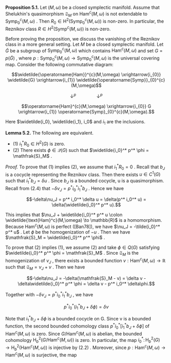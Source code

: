 **Proposition 5.1.** Let  $(M,\omega)$  be a closed symplectic manifold. Assume that Shelukhin's quasimorphism  $\mathfrak{S}_M$  on  $\text{Ham}^c(M,\omega)$  is not extendable to  $\text{Symp}_{0}^{c}(M,\omega)$ . Then  $R_{0} \in \text{H}^{2}(\text{Symp}_{0}^{c}(M,\omega))$  is non-zero. In particular, the Reznikov class  $R \in H^2(\text{Symp}^c(M,\omega))$  is non-zero.

Before proving the proposition, we discuss the vanishing of the Reznikov class in a more general setting. Let  $M$  be a closed symplectic manifold. Let  $\widetilde{G}$  be a subgroup of  $\mathrm{Symp}_{0}^{c}(M,\omega)$  which contains  $\mathrm{Ham}^{c}(M,\omega)$  and set  $G = p(\widetilde{G})$ , where  $p: \text{Symp}_{0}^{c}(M,\omega) \to \text{Symp}_{0}^{c}(M,\omega)$  is the universal covering map. Consider the following commutative diagram:

$$\widetilde{\operatorname{Ham}}^{c}(M,\omega) \xrightarrow{i_{0}} \widetilde{G} \xrightarrow{i_{1}} \widetilde{\operatorname{Symp}}_{0}^{c}(M,\omega)$$

$$\downarrow^{p} \qquad \qquad \downarrow^{p}$$

$$\operatorname{Ham}^{c}(M,\omega) \xrightarrow{i_{0}} G \xrightarrow{i_{1}} \operatorname{Symp}_{0}^{c}(M,\omega).$$

Here  $\widetilde{i_0}, \widetilde{i_1}, i_0$  and  $i_1$  are the inclusions.

**Lemma 5.2.** The following are equivalent.

- (1)  $i_1^*R_0 \in H^2(G)$  is zero.
- (2) There exists  $\phi \in \mathcal{Q}(G)$  such that  $\widetilde{i_0}^* p^* \phi = \mathfrak{S}_M$ .

*Proof.* To prove that (1) implies (2), we assume that  $i_1^* R_0 = 0$ . Recall that  $b_J$  is a cocycle representing the Reznikov class. Then there exists  $u \in C^1(G)$ such that  $i_1^*b_J = \delta u$ . Since  $b_J$  is a bounded cocycle, u is a quasimorphism. Recall from (2.4) that  $-\delta\nu_J = p^* i_0^* i_1^* b_J$ . Hence we have

$$-\delta\nu_J = p^* i_0^* \delta u = \delta(p^* i_0^* u) = \delta(\widetilde{i_0}^* p^* u).$$

This implies that  $\nu_J + \widetilde{i_0}^* p^* u \colon \widetilde{\text{Ham}^c}(M,\omega) \to \mathbb{R}$  is a homomorphism. Because  $\text{Ham}^c(M,\omega)$  is perfect ([Ban78]), we have  $\nu_J = -\tilde{i_0}^* p^* u$ . Let  $\phi$  be the homogenization of  $-u$ . Then we have  $\mathfrak{S}_M = \widetilde{i_0}^* p^* \phi$ .

To prove that (2) implies (1), we assume (2) and take  $\phi \in Q(G)$  satisfying  $\widetilde{i_0}^* p^* \phi = \mathfrak{S}_M$ . Since  $\mathfrak{S}_M$  is the homogenization of  $\nu_J$ , there exists a bounded function  $v: \text{Ham}^c(M,\omega) \to \mathbb{R}$  such that  $\mathfrak{S}_M = \nu_J + v$ . Then we have

$$-\delta\nu_J = -\delta(\mathfrak{S}_M - v) = \delta v - \delta\widetilde{i_0}^* p^* \phi = \delta v - p^* i_0^* \delta\phi.$$

Together with  $-\delta\nu_J = p^* i_0^* i_1^* b_J$ , we have

$$p^*i_0^*(i_1^*b_J + \delta\phi) = \delta v$$

Note that  $i_1^*b_J + \delta\phi$  is a bounded cocycle on G. Since v is a bounded function, the second bounded cohomology class  $p^*i_0^*[i_1^*b_J + \delta\phi]$  of  $\text{Ham}^c(M,\omega)$  is zero. Since  $G/\text{Ham}^c(M,\omega)$  is abelian, the bounded cohomology  $\text{H}^2_b(G/\text{Ham}^c(M,\omega))$ is zero. In particular, the map  $i_0^* \colon \mathrm{H}^2_b(G) \to \mathrm{H}^2_b(\mathrm{Ham}^c(M,\omega))$  is injective by  $(2.2)$ . Moreover, since  $p: \text{Ham}^c(M,\omega) \to \text{Ham}^c(M,\omega)$  is surjective, the map